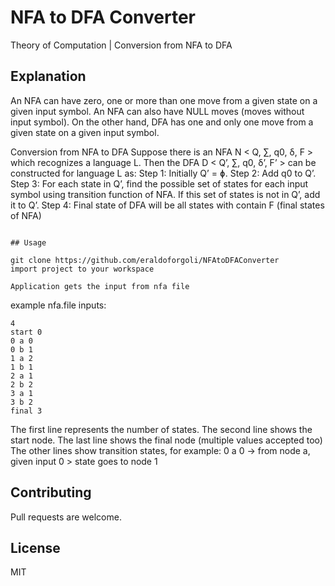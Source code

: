 # NFA to DFA Converter

Theory of Computation | Conversion from NFA to DFA

## Explanation
An NFA can have zero, one or more than one move from a given state on a given input symbol. An NFA can also have NULL moves (moves without input symbol). On the other hand, DFA has one and only one move from a given state on a given input symbol.

Conversion from NFA to DFA
Suppose there is an NFA N < Q, ∑, q0, δ, F > which recognizes a language L. Then the DFA D < Q’, ∑, q0, δ’, F’ > can be constructed for language L as:
Step 1: Initially Q’ = ɸ.
Step 2: Add q0 to Q’.
Step 3: For each state in Q’, find the possible set of states for each input symbol using transition function of NFA. If this set of states is not in Q’, add it to Q’.
Step 4: Final state of DFA will be all states with contain F (final states of NFA)

```

## Usage

git clone https://github.com/eraldoforgoli/NFAtoDFAConverter
import project to your workspace

Application gets the input from nfa file 
```

example nfa.file inputs: 
```
4
start 0 
0 a 0
0 b 1
1 a 2
1 b 1
2 a 1
2 b 2
3 a 1
3 b 2
final 3
```
The first line represents the number of states.
The second line shows the start node. 
The last line shows the final node (multiple values accepted too)
The other lines show transition states, for example:
0 a 0 -> from node a, given input 0 > state goes to node 1


## Contributing
Pull requests are welcome. 


## License
MIT

